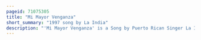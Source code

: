 ```yaml
---
pageid: 71075305
title: "Mi Mayor Venganza"
short_summary: "1997 song by La India"
description: "'Mi Mayor Venganza' is a Song by Puerto Rican Singer La India from her fifth Studio Album, Sobre el Fuego. The Song was written and produced by Rodolfo Barreras and released by Rmm Records as the second single of the Album in 1997. It's a Salsa Song in which la India tells the Woman to keep the Man who cheated on the Artist out of Revenge."
---
```

